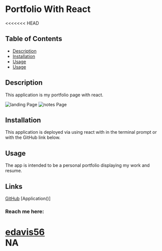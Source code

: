 # Portfolio With React

<<<<<<< HEAD

## Table of Contents

- [Description](#description)
- [Installation](#installation)
- [Usage](#usage)
- [Usage](#links)

## Description

This application is my portfolio page with react.

![landing Page](/img/2022-02-07_21-03-12.jpg)
![notes Page](/img/2022-02-07_21-03-53.jpg)

## Installation

This application is deployed via using react with in the terminal prompt or with the GitHub link below.

## Usage

The app is intended to be a personal portfolio displaying my work and resume.

## Links

[GitHub](https://github.com/edavis56)
[Application()]

### Reach me here:

[edavis56](https://github.com/edavis56)  
 NA
=======
